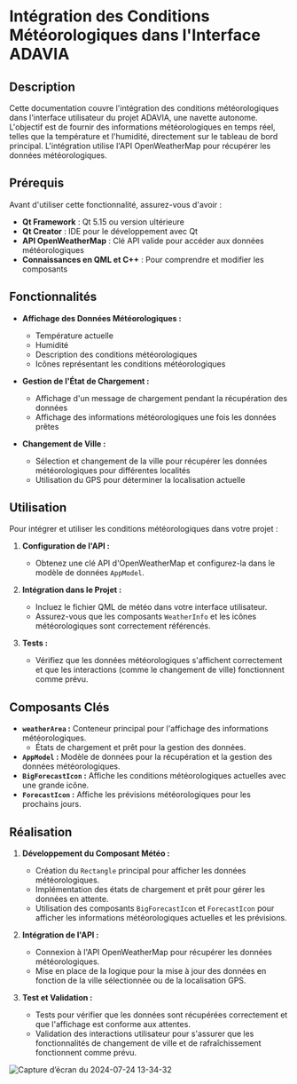 # Intégration des Conditions Météorologiques dans l'Interface ADAVIA

## Description

Cette documentation couvre l'intégration des conditions météorologiques dans l'interface utilisateur du projet ADAVIA, une navette autonome. L'objectif est de fournir des informations météorologiques en temps réel, telles que la température et l'humidité, directement sur le tableau de bord principal. L'intégration utilise l'API OpenWeatherMap pour récupérer les données météorologiques.

## Prérequis

Avant d'utiliser cette fonctionnalité, assurez-vous d'avoir :

- **Qt Framework** : Qt 5.15 ou version ultérieure
- **Qt Creator** : IDE pour le développement avec Qt
- **API OpenWeatherMap** : Clé API valide pour accéder aux données météorologiques
- **Connaissances en QML et C++** : Pour comprendre et modifier les composants

## Fonctionnalités

- **Affichage des Données Météorologiques :**
  - Température actuelle
  - Humidité
  - Description des conditions météorologiques
  - Icônes représentant les conditions météorologiques

- **Gestion de l'État de Chargement :**
  - Affichage d'un message de chargement pendant la récupération des données
  - Affichage des informations météorologiques une fois les données prêtes

- **Changement de Ville :**
  - Sélection et changement de la ville pour récupérer les données météorologiques pour différentes localités
  - Utilisation du GPS pour déterminer la localisation actuelle

## Utilisation

Pour intégrer et utiliser les conditions météorologiques dans votre projet :

1. **Configuration de l'API :**
   - Obtenez une clé API d'OpenWeatherMap et configurez-la dans le modèle de données `AppModel`.

2. **Intégration dans le Projet :**
   - Incluez le fichier QML de météo dans votre interface utilisateur.
   - Assurez-vous que les composants `WeatherInfo` et les icônes météorologiques sont correctement référencés.

3. **Tests :**
   - Vérifiez que les données météorologiques s'affichent correctement et que les interactions (comme le changement de ville) fonctionnent comme prévu.

## Composants Clés

- **`weatherArea` :** Conteneur principal pour l'affichage des informations météorologiques.
  - États de chargement et prêt pour la gestion des données.
- **`AppModel` :** Modèle de données pour la récupération et la gestion des données météorologiques.
- **`BigForecastIcon` :** Affiche les conditions météorologiques actuelles avec une grande icône.
- **`ForecastIcon` :** Affiche les prévisions météorologiques pour les prochains jours.

## Réalisation

1. **Développement du Composant Météo :**
   - Création du `Rectangle` principal pour afficher les données météorologiques.
   - Implémentation des états de chargement et prêt pour gérer les données en attente.
   - Utilisation des composants `BigForecastIcon` et `ForecastIcon` pour afficher les informations météorologiques actuelles et les prévisions.

2. **Intégration de l'API :**
   - Connexion à l'API OpenWeatherMap pour récupérer les données météorologiques.
   - Mise en place de la logique pour la mise à jour des données en fonction de la ville sélectionnée ou de la localisation GPS.

3. **Test et Validation :**
   - Tests pour vérifier que les données sont récupérées correctement et que l'affichage est conforme aux attentes.
   - Validation des interactions utilisateur pour s'assurer que les fonctionnalités de changement de ville et de rafraîchissement fonctionnent comme prévu.



![Capture d’écran du 2024-07-24 13-34-32](https://github.com/user-attachments/assets/72927e67-4cc1-4382-b4c4-3610bdb0907c)


